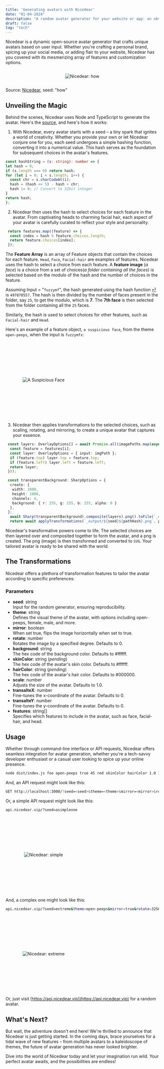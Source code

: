 ```yaml
---
title: 'Generating avatars with Nicedear'
date: "01-04-2024"
description: "A random avatar generator for your website or app: an obvious dicebear spoof :P "
draft: false
tag: "tech"
---
```


Nicedear is a dynamic open-source avatar generator that crafts unique avatars based on user input. Whether you're crafting a personal brand, spicing up your social media, or adding flair to your website, Nicedear has you covered with its mesmerizing array of features and customization options.

<div style="display: flex; justify-content: center; align-items: center;">

  ![Nicedear: how](https://anubhavp.dev/assets/img/nicedear/how.svg)
</div>

Source: [Nicedear](https://api.nicedear.vip/?seed=how), seed: "how"

## Unveiling the Magic

Behind the scenes, Nicedear uses Node and TypeScript to generate the avatar. Here's the [source](https://github.com/fuzzymfx/nicedear), and here's how it works:

1. With Nicedear, every avatar starts with a seed – a tiny spark that ignites a world of creativity. Whether you provide your own or let Nicedear conjure one for you, each seed undergoes a simple hashing function, converting it into a numerical value. This hash serves as the foundation for subsequent choices in the avatar's features.
<a name="hashfunction"></a>

  ```ts
  const hashString = (s: string): number => {
  let hash = 0;
  if (s.length === 0) return hash;
  for (let i = 0; i < s.length; i++) {
    const chr = s.charCodeAt(i);
    hash = (hash << 5) - hash + chr;
    hash |= 0; // Convert to 32bit integer
  }
  return hash;
  };
  ```

2. Nicedear then uses the hash to select choices for each feature in the avatar. From captivating heads to charming facial hair, each aspect of your avatar is carefully curated to reflect your style and personality.

```ts
 return features.map((feature) => {
  const index = hash % feature.choices.length;
  return feature.choices[index];
 });
```

The **Feature Array** is an array of Feature objects that contain the choices for each feature. `Head`, `Face`, `Facial-hair` are examples of features. Nicedear uses the hash to select a choice from each feature. A **feature image** (*a face*) is a choice from a set of choices(*a folder containing all the faces*) is selected based on the modulo of the hash and the number of choices in the feature.

Assuming Input = "`fuzzymf`", the hash generated using the hash function [⏎](#hashfunction) is `497870557`. The hash is then divided by the number of faces present in the folder, say `25`, to get the modulo, which is **7**. The **7th face** is then selected from the folder containing all the `25` faces.

Similarly, the hash is used to select choices for other features, such as `Facial-hair` and `Head`.

Here's an example of a feature object, `a suspicious face`, from the theme `open-peeps`, when the input is `fuzzymfx`:

<div style="display: flex; justify-content: center; align-items: center; height: 250px; width: 250px;">

  ![A Suspicious Face](https://anubhavp.dev/assets/img/nicedear/Suspicious.svg)
</div>

3. Nicedear then applies transformations to the selected choices, such as scaling, rotating, and mirroring, to create a unique avatar that captures your essence.

```ts
 const layers: OverlayOptions[] = await Promise.all(imagePaths.map(async (imgPath, i) => {
  const feature = features[i];
  const layer: OverlayOptions = { input: imgPath };
  if (feature.top) layer.top = feature.top;
  if (feature.left) layer.left = feature.left;
  return layer;
 }));

 const transparentBackground: SharpOptions = {
  create: {
   width: 1000,
   height: 1000,
   channels: 4,
   background: { r: 255, g: 255, b: 255, alpha: 0 }
  },
 };
  await Sharp(transparentBackground).composite(layers).png().toFile(`_output/${seed}${pathHash}.png`);
  return await applyTransformations(`_output/${seed}${pathHash}.png`, params);
```

Nicedear's transformative powers come to life. The selected choices are then layered over and composited together to form the avatar, and a png is created. The png (image) is then transformed and converted to `SVG`. Your tailored avatar is ready to be shared with the world.

## The Transformations

Nicedear offers a plethora of transformation features to tailor the avatar according to specific preferences:

### Parameters

- **seed**: string  
Input for the random generator, ensuring reproducibility.
- **theme**: string  
Defines the visual theme of the avatar, with options including open-peeps, female, male, and more.
- **mirror**: boolean  
When set true, flips the image horizontally when set to true.
- **rotate**: number  
Rotates the image by a specified degree. Defaults to 0.
- **background**: string  
The hex code of the background color. Defaults to #ffffff.
- **skinColor**: string (*pending*)  
The hex code of the avatar's skin color. Defaults to #ffffff.
- **hairColor**: string (*pending*)  
The hex code of the avatar's hair color. Defaults to #000000.
- **scale**: number  
Adjusts the size of the avatar. Defaults to 1.0.
- **transalteX**: number  
Fine-tunes the x-coordinate of the avatar. Defaults to 0.
- **transalteY**: number  
Fine-tunes the y-coordinate of the avatar. Defaults to 0.
- **features**: string[]  
Specifies which features to include in the avatar, such as face, facial-hair, and head.

## Usage

Whether through command-line interface or API requests, Nicedear offers seamless integration for avatar generation, whether you're a tech-savvy developer enthusiast or a casual user looking to spice up your online presence.

```bash
node dist/index.js foo open-peeps true 45 red skinColor hairColor 1.0 10.0 20.0 face,facial-hair,head
```

And, an API request might look like this:

```bash
GET http://localhost:3000/?seed=<seed>&theme=<theme>&mirror=<mirror>&rotate=<rotate>&background=<background>&skincolor=<skincolor>&hairColor=<hairColor>&scale=<scale>&transalteX=<transalteX>&transalteY=<transalteY>&features=face,facialHair,head
```

Or, a simple API request might look like this:
  
```bash
api.nicedear.vip/?seed=asimpleone
```

<div style="display: flex; justify-content: center; align-items: center; height: 250px; width: 250px;">

![Nicedear: simple](https://anubhavp.dev/assets/img/nicedear/takli.svg)
</div>

And, a complex one might look like this:

```bash
api.nicedear.vip/?seed=extreme&theme=open-peeps&mirror=true&rotate=325&scale=0.6&transalteX=10.0&transalteY=20.0&features=face,facialHair,head
```

<div style="display: flex; justify-content: center; align-items: center; height: 250px; width: 250px;">

![Nicedear: extreme](https://anubhavp.dev/assets/img/nicedear/extreme.svg)
</div>

Or, just visit [https://api.nicedear.vip](https://api.nicedear.vip) for a random avatar.



## What's Next?

But wait, the adventure doesn't end here! We're thrilled to announce that Nicedear is just getting started. In the coming days, brace yourselves for a tidal wave of new features – from multiple avatars to a kaleidoscope of themes, the future of avatar generation has never looked brighter.

Dive into the world of Nicedear today and let your imagination run wild. Your perfect avatar awaits, and the possibilities are endless!
